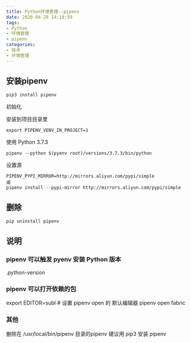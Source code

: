 ```yaml
---
title: Python环境管理--pipenv
date: 2020-04-28 14:18:59
tags: 
- Python
- 环境管理
- pipenv
categories:
- 技术
- 环境管理
---
```


## 安装pipenv

```shell
pip3 install pipenv
```

初始化

安装到项目目录里

```shell
export PIPENV_VENV_IN_PROJECT=1
```

使用 Python 3.7.3

```shell
pipenv --python $(pyenv root)/versions/3.7.3/bin/python
```

设置源

```shell
PIPENV_PYPI_MIRROR=http://mirrors.aliyun.com/pypi/simple
或
pipenv install --pypi-mirror http://mirrors.aliyun.com/pypi/simple
```

## 删除

```shell
pip uninstall pipenv
```

## 说明

### pipenv 可以触发 pyenv 安装 Python 版本

.python-version

### pipenv 可以打开依赖的包

export EDITOR=subl # 设置 pipenv open 的 默认编辑器
pipenv open fabric

### 其他

删除在 /usr/local/bin/pipenv 目录的pipenv
建议用 pip3 安装 pipenv